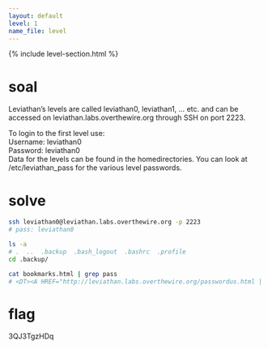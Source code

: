 ```yaml
---
layout: default
level: 1
name_file: level
---
```


{% include level-section.html %}

# soal
Leviathan’s levels are called leviathan0, leviathan1, … etc. and can be accessed on leviathan.labs.overthewire.org through SSH on port 2223.

To login to the first level use: \
Username: leviathan0 \
Password: leviathan0 \
Data for the levels can be found in the homedirectories. You can look at /etc/leviathan_pass for the various level passwords.

# solve
```bash
ssh leviathan0@leviathan.labs.overthewire.org -p 2223
# pass: leviathan0

ls -a
# .  ..  .backup  .bash_logout  .bashrc  .profile
cd .backup/

cat bookmarks.html | grep pass
# <DT><A HREF="http://leviathan.labs.overthewire.org/passwordus.html | This will be fixed later, the password for leviathan1 is 3QJ3TgzHDq" ADD_DATE="1155384634" LAST_CHARSET="ISO-8859-1" ID="rdf:#$2wIU71">password to leviathan1</A>
```

# flag
3QJ3TgzHDq